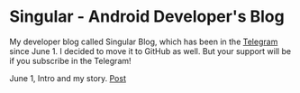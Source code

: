 # Singular - Android Developer's Blog
My developer blog called Singular Blog, which has been in the [Telegram](https://t.me/sinblog) since June 1. I decided to move it to GitHub as well. But your support will be if you subscribe in the Telegram!

June 1, Intro and my story. [Post](https://github.com/malik-valli/dev-blog/blob/main/INTRO.md)
